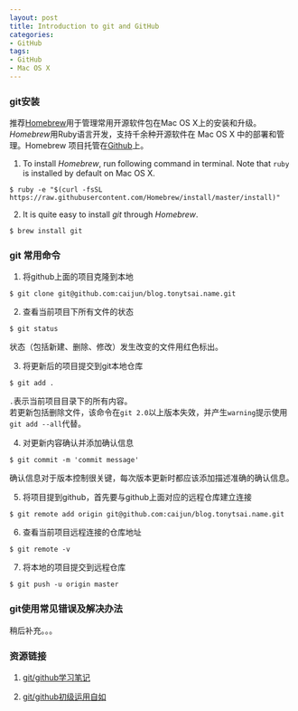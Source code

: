 ```yaml
---
layout: post
title: Introduction to git and GitHub
categories:
- GitHub
tags:
- GitHub
- Mac OS X
---
```


### git安装
推荐[Homebrew](http://brew.sh/)用于管理常用开源软件包在Mac OS X上的安装和升级。*Homebrew*用Ruby语言开发，支持千余种开源软件在 Mac OS X 中的部署和管理。Homebrew 项目托管在[Github](https://github.com/mxcl/homebrew)上。

1. To install *Homebrew*, run following command in terminal. Note that `ruby` is installed by default on Mac OS X.

```{.bash}
$ ruby -e "$(curl -fsSL https://raw.githubusercontent.com/Homebrew/install/master/install)"
```
2. It is quite easy to install *git* through *Homebrew*.

```{.bash}
$ brew install git
```

### git 常用命令
1. 将github上面的项目克隆到本地

```{.bash}
$ git clone git@github.com:caijun/blog.tonytsai.name.git
```
2. 查看当前项目下所有文件的状态

```{.bash}
$ git status
```
状态（包括新建、删除、修改）发生改变的文件用红色标出。

3. 将更新后的项目提交到git本地仓库

```{.bash}
$ git add .
```
`.`表示当前项目目录下的所有内容。    
若更新包括删除文件，该命令在`git 2.0`以上版本失效，并产生`warning`提示使用`git add --all`代替。

4. 对更新内容确认并添加确认信息

```{.bash}
$ git commit -m 'commit message'
```
确认信息对于版本控制很关键，每次版本更新时都应该添加描述准确的确认信息。

5. 将项目提到github，首先要与github上面对应的远程仓库建立连接

```{.bash}
$ git remote add origin git@github.com:caijun/blog.tonytsai.name.git
```

6. 查看当前项目远程连接的仓库地址

```{.bash}
$ git remote -v
```

7. 将本地的项目提交到远程仓库

```{.bash}
$ git push -u origin master
```

### git使用常见错误及解决办法
稍后补充。。。

### 资源链接
1. [git/github学习笔记](http://www.cnblogs.com/fnng/archive/2011/08/25/2153807.html)

2. [git/github初级运用自如](http://www.cnblogs.com/fnng/archive/2012/01/07/2315685.html)

